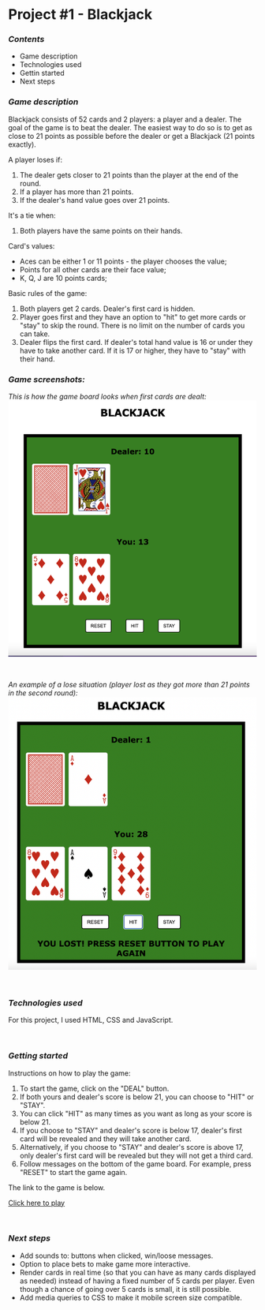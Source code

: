 # Project #1 - Blackjack 

### _Contents_

- Game description
- Technologies used
- Gettin started
- Next steps 

### _Game description_

Blackjack consists of 52 cards and 2 players: a player and a dealer. The goal of the game is to beat the dealer. The easiest way to do so is to get as close to 21 points as possible before the dealer or get a Blackjack (21 points exactly).

A player loses if:
1. The dealer gets closer to 21 points than the player at the end of the round.
2. If a player has more than 21 points.
3. If the dealer's hand value goes over 21 points.

It's a tie when:
1. Both players have the same points on their hands.

Card's values: 
* Aces can be either 1 or 11 points - the player chooses the value;
* Points for all other cards are their face value;
* K, Q, J are 10 points cards;

Basic rules of the game:
1. Both players get 2 cards. Dealer's first card is hidden. 
2. Player goes first and they have an option to "hit" to get more cards or "stay" to skip the round. There is no limit on the number of cards you can take. 
3. Dealer flips the first card. If dealer's total hand value is 16 or under they have to take another card. If it is 17 or higher, they have to "stay" with their hand. 

### _Game screenshots:_

_This is how the game board looks when first cards are dealt:_
![Game Screenshot](/images/blackjack-game.png "Blackjack Game") 

&nbsp;

_An example of a lose situation (player lost as they got more than 21 points in the second round):_
![Game Screenshot](/images/blackjack-game-lost.png "Blackjack Game Loose Situation")

&nbsp;


### _Technologies used_

For this project, I used HTML, CSS and JavaScript.

&nbsp;

### _Getting started_

Instructions on how to play the game:

1. To start the game, click on the "DEAL" button. 
2. If both yours and dealer's score is below 21, you can choose to "HIT" or "STAY".
3. You can click "HIT" as many times as you want as long as your score is below 21. 
4. If you choose to "STAY" and dealer's score is below 17, dealer's first card will be revealed and they will take another card. 
5. Alternatively, if you choose to "STAY" and dealer's score is above 17, only dealer's first card will be revealed but they will not get a third card. 
6. Follow messages on the bottom of the game board. For example, press "RESET" to start the game again. 

The link to the game is below. 

[Click here to play](https://aerlikh17.github.io/blackjack-game/)

&nbsp;

### _Next steps_

* Add sounds to: buttons when clicked, win/loose messages.
* Option to place bets to make game more interactive. 
* Render cards in real time (so that you can have as many cards displayed as needed) instead of having a fixed number of 5 cards per player. Even though a chance of going over 5 cards is small, it is still possible. 
* Add media queries to CSS to make it mobile screen size compatible. 





